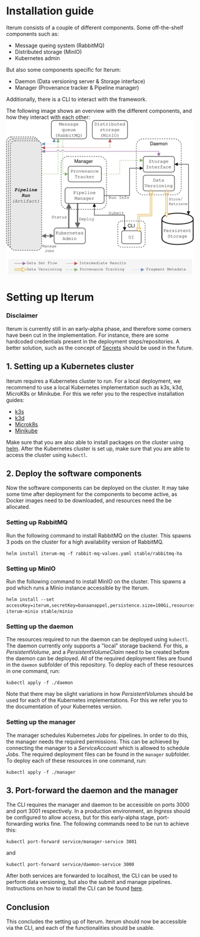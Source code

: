 # Installation guide

Iterum consists of a couple of different components. Some off-the-shelf components such as:
* Message queing system (RabbitMQ)
* Distributed storage (MinIO)
* Kubernetes admin

But also some components specific for Iterum:

* Daemon (Data versioning server & Storage interface)
* Manager (Provenance tracker & Pipeline manager)

Additionally, there is a CLI to interact with the framework.

The following image shows an overview with the different components, and how they interact with each other:
![Component overview](images/software-components.png)


# Setting up Iterum
### Disclaimer
Iterum is currently still in an early-alpha phase, and therefore some corners have been cut in the implementation. For instance, there are some hardcoded credentials present in the deployment steps/repositories. A better solution, such as the concept of [Secrets](https://kubernetes.io/docs/concepts/configuration/secret/) should be used in the future. 


## 1. Setting up a Kubernetes cluster
Iterum requires a Kubernetes cluster to run. For a local deployment, we recommend to use a local Kubernetes implementation such as k3s, k3d, MicroK8s or Minikube. For this we refer you to the respective installation guides:
* [k3s](https://k3s.io/)
* [k3d](https://github.com/rancher/k3d)
* [Microk8s](https://microk8s.io/)
* [Minikube](https://kubernetes.io/docs/setup/learning-environment/minikube/)

Make sure that you are also able to install packages on the cluster using [helm](https://helm.sh/). After the Kubernetes cluster is set up, make sure that you are able to access the cluster using `kubectl`. 


## 2. Deploy the software components

Now the software components can be deployed on the cluster. It may take some time after deployment for the components to become active, as Docker images need to be downloaded, and resources need the be allocated.

### Setting up RabbitMQ

Run the following command to install RabbitMQ on the cluster. This spawns 3 pods on the cluster for a high availability version of RabbitMQ.
```
helm install iterum-mq -f rabbit-mq-values.yaml stable/rabbitmq-ha
``` 

### Setting up MinIO

Run the following command to install MinIO on the cluster. This spawns a pod which runs a Minio instance accessible by the Iterum.
```
helm install --set accessKey=iterum,secretKey=banaanappel,persistence.size=100Gi,resources.requests.memory=2Gi iterum-minio stable/minio
``` 

### Setting up the daemon

The resources required to run the daemon can be deployed using `kubectl`. The daemon currently only supports a "local" storage backend. For this, a *PersistentVolume*, and a *PersistentVolumeClaim* need to be created before the daemon can be deployed. All of the required deployment files are found in the `daemon` subfolder of this repository. To deploy each of these resources in one command, run:
```
kubectl apply -f ./daemon
```
Note that there may be slight variations in how *PersistentVolume*s should be used for each of the Kubernetes implementations. For this we refer you to the documentation of your Kubernetes version.

### Setting up the manager
The manager schedules Kubernetes *Jobs* for pipelines. In order to do this, the manager needs the required permissions. This can be achieved by connecting the manager to a *ServiceAccount* which is allowed to schedule *Jobs*. The required deployment files can be found in the `manager` subfolder. To deploy each of these resources in one command, run:
```
kubectl apply -f ./manager
```

## 3. Port-forward the daemon and the manager
The CLI requires the manager and daemon to be accessible on ports 3000 and port 3001 respectively. In a production environment, an *Ingress* should be configured to allow access, but for this early-alpha stage, port-forwarding works fine.
The following commands need to be run to achieve this:
```
kubectl port-forward service/manager-service 3001
```
and
```
kubectl port-forward service/daemon-service 3000
```
After both services are forwarded to localhost, the CLI can be used to perform data versioning, but also the submit and manage pipelines. Instructions on how to install the CLI can be found [here](https://github.com/iterum-provenance). 

## Conclusion
This concludes the setting up of Iterum. Iterum should now be accessible via the CLI, and each of the functionalities should be usable.

